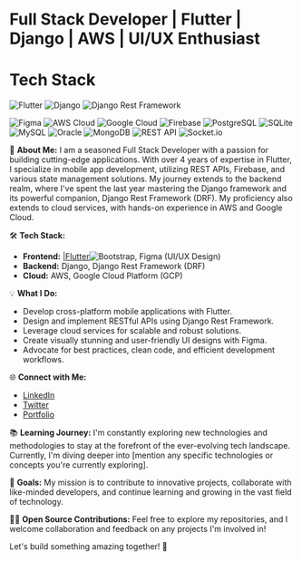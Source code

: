 # Full Stack Developer | Flutter | Django | AWS | UI/UX Enthusiast

# Tech Stack

![Flutter](https://img.shields.io/badge/Flutter-2.10.0-blue?logo=flutter)
![Django](https://img.shields.io/badge/Django-3.2-green?logo=django)
![Django Rest Framework](https://img.shields.io/badge/DRF-Latest-brightgreen?logo=django)

![Figma](https://img.shields.io/badge/Figma-Design-orange?logo=figma)
![AWS Cloud](https://img.shields.io/badge/AWS-Cloud-ff9900?logo=amazon-aws)
![Google Cloud](https://img.shields.io/badge/Google%20Cloud-Cloud-brightgreen?logo=google-cloud)
![Firebase](https://img.shields.io/badge/Firebase-Hosting-yellow?logo=firebase)
![PostgreSQL](https://img.shields.io/badge/PostgreSQL-Latest-blue?logo=postgresql)
![SQLite](https://img.shields.io/badge/SQLite-Latest-blue?logo=sqlite)
![MySQL](https://img.shields.io/badge/MySQL-Latest-blue?logo=mysql)
![Oracle](https://img.shields.io/badge/Oracle-Latest-red?logo=oracle)
![MongoDB](https://img.shields.io/badge/MongoDB-Latest-green?logo=mongodb)
![REST API](https://img.shields.io/badge/REST-API-ff69b4)
![Socket.io](https://img.shields.io/badge/Socket.io-Latest-yellow?logo=socket-dot-io)


🚀 **About Me:**
I am a seasoned Full Stack Developer with a passion for building cutting-edge applications. With over 4 years of expertise in Flutter, I specialize in mobile app development, utilizing REST APIs, Firebase, and various state management solutions. My journey extends to the backend realm, where I've spent the last year mastering the Django framework and its powerful companion, Django Rest Framework (DRF). My proficiency also extends to cloud services, with hands-on experience in AWS and Google Cloud.

🛠️ **Tech Stack:**
- **Frontend:** |[Flutter](https://img.shields.io/badge/Flutter-2.10.0-blue?logo=flutter)![Bootstrap](https://img.shields.io/badge/Bootstrap-5-blueviolet?logo=bootstrap), Figma (UI/UX Design)
- **Backend:** Django, Django Rest Framework (DRF)
- **Cloud:** AWS, Google Cloud Platform (GCP)

💡 **What I Do:**
- Develop cross-platform mobile applications with Flutter.
- Design and implement RESTful APIs using Django Rest Framework.
- Leverage cloud services for scalable and robust solutions.
- Create visually stunning and user-friendly UI designs with Figma.
- Advocate for best practices, clean code, and efficient development workflows.

🌐 **Connect with Me:**
- [LinkedIn](https://www.linkedin.com/in/mabs-ademola/)
- [Twitter](https://twitter.com/mabsademola_)
- [Portfolio](https://mabsademola.onrender.com/)

📚 **Learning Journey:**
I'm constantly exploring new technologies and methodologies to stay at the forefront of the ever-evolving tech landscape. Currently, I'm diving deeper into [mention any specific technologies or concepts you're currently exploring].

🎯 **Goals:**
My mission is to contribute to innovative projects, collaborate with like-minded developers, and continue learning and growing in the vast field of technology.

👨‍💻 **Open Source Contributions:**
Feel free to explore my repositories, and I welcome collaboration and feedback on any projects I'm involved in!

Let's build something amazing together! 🚀
